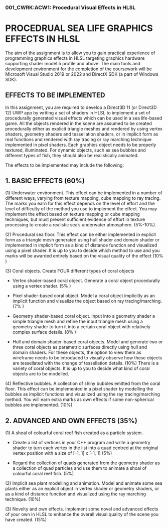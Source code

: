 ### 001_CWRK:ACW1: Procedural Visual Effects in HLSL

# PROCEDRUAL SEA LIFE GRAPHICS EFFECTS IN HLSL

The aim of the assignment is to allow you to gain practical experience of programming graphics effects in HLSL targeting graphics hardware supporting shader model 5 profile and above. The main tools and development environment for the completion of the coursework will be Microsoft Visual Studio 2019 or 2022 and DirectX SDK (a part of Windows SDK).  


## EFFECTS TO BE IMPLEMENTED

In this assignment, you are required to develop a Direct3D 11 (or Direct3D 12) UWP app by writing a set of shaders in HLSL to implement a set of procedurally generated visual effects which can be used in a sea life-based game. All the objects rendered in the scene are assumed to be created procedurally either as explicit triangle meshes and rendered by using vertex shaders, geometry shaders and tessellation shaders, or in implicit form as real functions and rendered with ray tracing or ray marching technique implemented in pixel shaders. Each graphics object needs to be properly textured, illuminated. For dynamic objects, such as sea bubbles and different types of fish, they should also be realistically animated.


The effects to be implemented may include the following:

## 1. BASIC EFFECTS (60%)

(1) Underwater environment. This effect can be implemented in a number of different ways, varying from texture mapping, cube mapping to ray tracing. The marks you earn for this effect depends on the level of effort and the level of difficulty of the method you use to implement the effect. You may implement the effect based on texture mapping or cube mapping techniques, but must present sufficient evidence of effort in texture processing to create a realistic sea’s underwater atmosphere. (5%-10%).


(2) Procedural sea floor. This effect can be either implemented in explicit form as a triangle mesh generated using hull shader and domain shader or implemented in implicit form as a kind of distance function and visualized using a pixel shader. It is up to you to decide which method to use and you marks will be awarded entirely based on the visual quality of the effect (10% )

(3) Coral objects. Create FOUR different types of coral objects

- Vertex shader-based coral object. Generate a coral object procedurally using a vertex shader. (5% )

- Pixel shader-based coral object. Model a coral object implicitly as an implicit function and visualize the object based on ray tracing/marching. (7% )

- Geometry shader-based coral object. Input into a geometry shader a simple triangle mesh and refine the input triangle mesh using a geometry shader to turn it into a certain coral object with relatively complex surface details. (8% )

- Hull and domain shader-based coral objects. Model and generate two or three coral objects as parametric surfaces directly using hull and domain shaders. For these objects, the option to view  them as wireframe needs to be introduced to visually observe how these objects are tessellated with the change of tessellation details. (10%) 
There is a variety of coral objects. It is up to you to decide what kind of coral objects are to be modelled.


(4) Reflective bubbles. A collection of shiny bubbles emitted from the coral floor. This effect can be implemented in a pixel shader by modelling the bubbles as implicit functions and visualized using the ray tracing/marching method. You will earn extra marks as own effects if some non-spherical bubbles are implemented. (10%)


## 2. ADVANCED AND OWN EFFECTS (35%)

(1) A shoal of colourful coral reef fish created as a particle system.
- Create a list of vertices in your C++ program and write a geometry shader to turn each vertex in the list into a quad centred at the original vertex position with a size of [-1, 1] x [-1, 1] (5%)

- Regard the collection of quads generated from the geometry shader as a collection of quad particles and use them to animate a shoal of colourful coral reef fish. (5%)

(2) Implicit sea plant modelling and animation. Model and animate some sea plants either as an explicit object in vertex shader or geometry shaders,  or as a kind of distance function and visualized using the ray marching technique. (10%)

(3) Novelty and own effects. Implement some novel and advanced effects of your own in HLSL to enhance the overall visual quality of the scene you have created. (15%)
